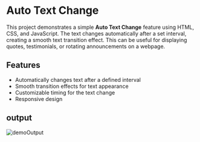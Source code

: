 # Auto Text Change

This project demonstrates a simple **Auto Text Change** feature using HTML, CSS, 
and JavaScript. The text changes automatically after a set interval, creating a smooth text transition effect. 
This can be useful for displaying quotes, testimonials, or rotating announcements on a webpage.

## Features

- Automatically changes text after a defined interval
- Smooth transition effects for text appearance
- Customizable timing for the text change
- Responsive design

## output
![demoOutput](./)

